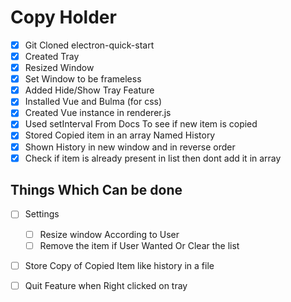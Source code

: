 # Copy Holder

* [x] Git Cloned electron-quick-start
* [x] Created Tray
* [x] Resized Window
* [x] Set Window to be frameless
* [x] Added Hide/Show Tray Feature
* [x] Installed Vue and Bulma (for css)
* [x] Created Vue instance in renderer.js
* [x] Used setInterval From Docs To see if new item is copied
* [x] Stored Copied item in an array Named History
* [x] Shown History in new window and in reverse order
* [x] Check if item is already present in list then dont add it in array

## Things Which Can be done
* [ ] Settings
    * [ ] Resize window According to User
    * [ ] Remove the item if User Wanted Or Clear the list
* [ ] Store Copy of Copied Item like history in a file
* [ ] Quit Feature when Right clicked on tray


